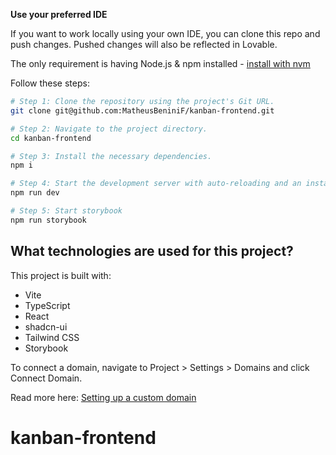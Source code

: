**Use your preferred IDE**

If you want to work locally using your own IDE, you can clone this repo and push changes. Pushed changes will also be reflected in Lovable.

The only requirement is having Node.js & npm installed - [install with nvm](https://github.com/nvm-sh/nvm#installing-and-updating)

Follow these steps:

```sh
# Step 1: Clone the repository using the project's Git URL.
git clone git@github.com:MatheusBeniniF/kanban-frontend.git

# Step 2: Navigate to the project directory.
cd kanban-frontend

# Step 3: Install the necessary dependencies.
npm i

# Step 4: Start the development server with auto-reloading and an instant preview.
npm run dev

# Step 5: Start storybook
npm run storybook
```

## What technologies are used for this project?

This project is built with:

- Vite
- TypeScript
- React
- shadcn-ui
- Tailwind CSS
- Storybook

To connect a domain, navigate to Project > Settings > Domains and click Connect Domain.

Read more here: [Setting up a custom domain](https://docs.lovable.dev/tips-tricks/custom-domain#step-by-step-guide)
# kanban-frontend
